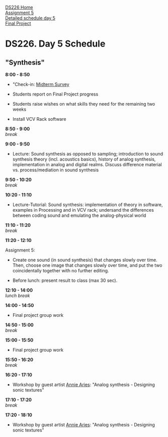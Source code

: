 [DS226 Home](home.md)  
[Assignment 5](assignment5.md)  
[Detailed schedule day 5](ds226-schedule-5.pdf)  
[Final Project](final.md)  

# DS226. Day 5 Schedule
## "Synthesis"



**8:00 - 8:50**  
- "Check-in: [Midterm Survey](https://forms.office.com/r/NhrfQg2S2H)  

- Students report on Final Project progress  

- Students raise wishes on what skills they need for the remaining two weeks  

- Install VCV Rack software




**8:50 - 9:00**  
_break_  
  
**9:00 - 9:50**  

- Lecture: Sound synthesis as opposed to sampling; introduction to sound synthesis theory (incl. acoustics basics), history of analog synthesis, implementation in analog and digital realms. Discuss difference material vs. process/mediation in sound synthesis

**9:50 - 10:20**  
_break_  
  
**10:20 - 11:10**  

- Lecture-Tutorial: Sound synthesis: implementation of theory in software, examples in Processing and in VCV rack; undersand the differences between coding sound and emulating the analog-physical world

  
**11:10 - 11:20**  
_break_  
  
**11:20 - 12:10**  

Assignment 5:

- Create one sound (in sound synthesis) that changes slowly over time. Then, choose one image that changes slowly over time, and put the two coincidentally together with no further editing.

- Before lunch: present result to class (max 30 sec).
  
**12:10 - 14:00**  
_lunch break_  
  
**14:00 - 14:50**  

- Final project group work

  
**14:50 - 15:00**  
_break_  
  
**15:00 - 15:50**  
- Final project group work


  
**15:50 - 16:20**  
_break_  
  
**16:20 - 17:10**  

- Workshop by guest artist [Annie Aries](http://anniearies.com/): "Analog synthesis - Designing sonic textures"
  

   
**17:10 - 17:20**  
_break_  
  
**17:20 - 18:10**  

- Workshop by guest artist [Annie Aries](http://anniearies.com/): "Analog synthesis - Designing sonic textures"


